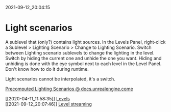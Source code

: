 2021-09-12_20:04:15

# Light scenarios

A sublevel that (only?) contains light sources.
In the Levels Panel, right-click a Sublevel > Lighting Scenario > Change to Lighting Scenario.
Switch between Lighting scenario sublevels to change the lighting in the level.
Switch by hiding the current one and unhide the one you want.
Hiding and unhiding is done with the eye symbol next to each level in the Level Panel.
Don't know how to do it during runtime.

Light scenarios cannot be interpolated, it's a switch.

[Precomputed Lighting Scenarios @ docs.unrealengine.come](https://docs.unrealengine.com/4.27/en-US/BuildingWorlds/LightingAndShadows/PrecomputedLightingScenarios/)

[[2020-04-11_11:58:35]] [Levels](./Levels.md)  
[[2021-09-12_20:07:46]] [Level streaming](./Level%20streaming.md)  
